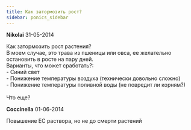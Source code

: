 ```yaml
---
title: Как затормозить рост?
sidebar: ponics_sidebar
---
```


**Nikolai** 31-05-2014

Как затормозить рост растения?<br />В моем случае, это трава из пшеницы или овса, ее желательно остановить в росте на пару дней.<br />Варианты, что может сработать?:<br />- Синий свет<br />- Понижение температуры воздуха (технически довольно сложно)<br />- Понижение температуры поливной воды (не повредит ли корням?)<br /><br />Что еще?<br /> 

**Coccinella** 01-06-2014

Повышение ЕС раствора, но не до смерти растений

